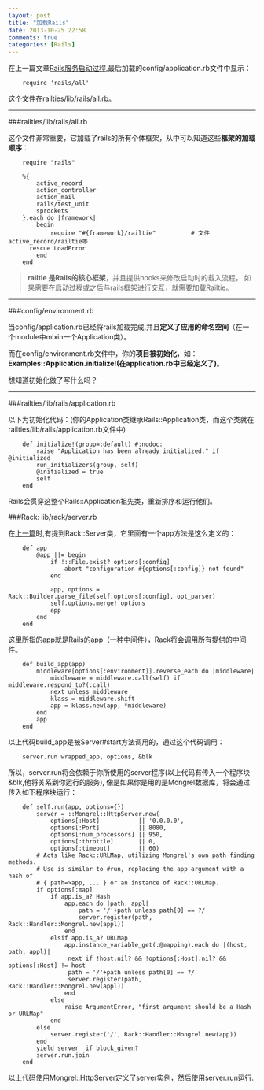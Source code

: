 ```yaml
---
layout: post
title: "加载Rails"
date: 2013-10-25 22:58
comments: true
categories: [Rails]
---
```

[1]: http://tsaikoga.github.io/blog/2013/10/24/railschu-shi-hua-he-qi-dong-guo-cheng/

在上一篇文章[Rails服务启动过程][1],最后加载的config/application.rb文件中显示：

``` ru
	require 'rails/all'
```

这个文件在railties/lib/rails/all.rb。

---------------------------------------

###railties/lib/rails/all.rb

这个文件非常重要，它加载了rails的所有个体框架，从中可以知道这些**框架的加载顺序**：

``` ru
    require "rails"

    %{
        active_record
        action_controller
        action_mail
        rails/test_unit
        sprockets
    }.each do |framework|
        begin
            require "#{framework}/railtie"			# 文件active_record/railtie等
      rescue LoadError
        end
    end
```

> **railtie 是Rails的核心框架**，并且提供hooks来修改启动时的载入流程，
> 如果需要在启动过程或之后与rails框架进行交互，就需要加载Railtie。

-----------------------------------------

###config/environment.rb

当config/application.rb已经将rails加载完成,并且**定义了应用的命名空间**（在一个module中mixin一个Application类）。

而在config/environment.rb文件中，你的**项目被初始化**，如：**Examples::Application.initialize!(在application.rb中已经定义了)**。

想知道初始化做了写什么吗？

------------------------------------------

###railties/lib/rails/application.rb

以下为初始化代码：(你的Application类继承Rails::Application类，而这个类就在railties/lib/rails/application.rb文件中)

``` ru
    def initialize!(group=:default) #:nodoc:
        raise "Application has been already initialized." if @initialized
        run_initializers(group, self)
        @initialized = true
        self
    end
```

Rails会贯穿这整个Rails::Application祖先类，重新排序和运行他们。

###Rack: lib/rack/server.rb

在[上一篇][1]时,有提到Rack::Server类，它里面有一个app方法是这么定义的：

``` ru
    def app
        @app ||= begin
            if !::File.exist? options[:config]
                abort "configuration #{options[:config]} not found"
            end
     
            app, options = Rack::Builder.parse_file(self.options[:config], opt_parser)
            self.options.merge! options
            app
        end
    end
```

这里所指的app就是Rails的app（一种中间件），Rack将会调用所有提供的中间件。

``` ru
    def build_app(app)
        middleware[options[:environment]].reverse_each do |middleware|
            middleware = middleware.call(self) if middleware.respond_to?(:call)
            next unless middleware
            klass = middleware.shift
            app = klass.new(app, *middleware)
        end
        app
    end
```

以上代码build\_app是被Server#start方法调用的，通过这个代码调用：

``` ru
	server.run wrapped_app, options, &blk
```

所以，server.run将会依赖于你所使用的server程序(以上代码有传入一个程序块&blk,他将关系到你运行的服务),
像是如果你是用的是Mongrel数据库，将会通过传入如下程序块运行：

``` ru
    def self.run(app, options={})
        server = ::Mongrel::HttpServer.new(
            options[:Host]           || '0.0.0.0',
            options[:Port]           || 8080,
            options[:num_processors] || 950,
            options[:throttle]       || 0,
            options[:timeout]        || 60)
        # Acts like Rack::URLMap, utilizing Mongrel's own path finding methods.
        # Use is similar to #run, replacing the app argument with a hash of
        # { path=>app, ... } or an instance of Rack::URLMap.
        if options[:map]
            if app.is_a? Hash
                app.each do |path, appl|
                    path = '/'+path unless path[0] == ?/
                    server.register(path, Rack::Handler::Mongrel.new(appl))
                end
            elsif app.is_a? URLMap
                app.instance_variable_get(:@mapping).each do |(host, path, appl)|
                 next if !host.nil? && !options[:Host].nil? && options[:Host] != host
                 path = '/'+path unless path[0] == ?/
                 server.register(path, Rack::Handler::Mongrel.new(appl))
                end
            else
                raise ArgumentError, "first argument should be a Hash or URLMap"
            end
        else
            server.register('/', Rack::Handler::Mongrel.new(app))
        end
        yield server  if block_given?
        server.run.join
    end
``` 

以上代码使用Mongrel::HttpServer定义了server实例，然后使用server.run运行.
